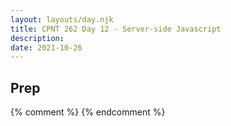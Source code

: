 ```yaml
---
layout: layouts/day.njk
title: CPNT 262 Day 12 - Server-side Javascript
description: 
date: 2021-10-26
---
```


## Prep

{% comment %}
{% endcomment %}